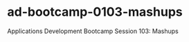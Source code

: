 ad-bootcamp-0103-mashups
========================

Applications Development Bootcamp Session 103: Mashups

